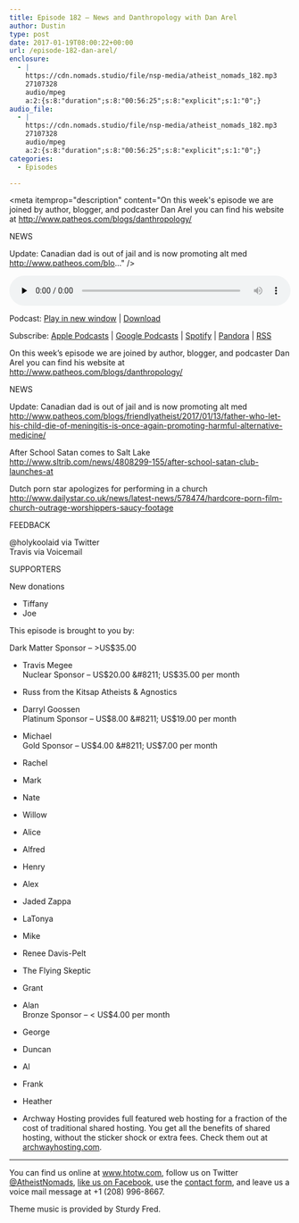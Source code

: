 ```yaml
---
title: ﻿Episode 182 – News and Danthropology with Dan Arel
author: Dustin
type: post
date: 2017-01-19T08:00:22+00:00
url: /﻿episode-182-dan-arel/
enclosure:
  - |
    https://cdn.nomads.studio/file/nsp-media/atheist_nomads_182.mp3
    27107328
    audio/mpeg
    a:2:{s:8:"duration";s:8:"00:56:25";s:8:"explicit";s:1:"0";}
audio_file:
  - |
    https://cdn.nomads.studio/file/nsp-media/atheist_nomads_182.mp3
    27107328
    audio/mpeg
    a:2:{s:8:"duration";s:8:"00:56:25";s:8:"explicit";s:1:"0";}
categories:
  - Episodes

---
```

<div itemscope itemtype="http://schema.org/AudioObject">
  <meta itemprop="name" content="﻿Episode 182 &#8211; News and Danthropology with Dan Arel" />
  
  <meta itemprop="uploadDate" content="2017-01-19T01:00:22-07:00" />
  
  <meta itemprop="encodingFormat" content="audio/mpeg" />
  
  <meta itemprop="duration" content="PT56M25S" />
  
  <meta itemprop="description" content="On this week's episode we are joined by author, blogger, and podcaster Dan Arel you can find his website at http://www.patheos.com/blogs/danthropology/

NEWS

Update: Canadian dad is out of jail and is now promoting alt med
http://www.patheos.com/blo..." />
  
  <meta itemprop="contentUrl" content="https://dts.podtrac.com/redirect.mp3/cdn.nomads.studio/file/nsp-media/atheist_nomads_182.mp3" />
  
  <meta itemprop="contentSize" content="25.9" />
  </p> 
  
  <div class="powerpress_player" id="powerpress_player_8444">
    <audio class="wp-audio-shortcode" id="audio-1450-188" preload="none" style="width: 100%;" controls="controls"><source type="audio/mpeg" src="https://dts.podtrac.com/redirect.mp3/cdn.nomads.studio/file/nsp-media/atheist_nomads_182.mp3?_=188" /><a href="https://dts.podtrac.com/redirect.mp3/cdn.nomads.studio/file/nsp-media/atheist_nomads_182.mp3">https://dts.podtrac.com/redirect.mp3/cdn.nomads.studio/file/nsp-media/atheist_nomads_182.mp3</a></audio>
  </div>
</div>

<p class="powerpress_links powerpress_links_mp3">
  Podcast: <a href="https://dts.podtrac.com/redirect.mp3/cdn.nomads.studio/file/nsp-media/atheist_nomads_182.mp3" class="powerpress_link_pinw" target="_blank" title="Play in new window" onclick="return powerpress_pinw('https://htotw.com/?powerpress_pinw=1450-podcast');" rel="nofollow">Play in new window</a> | <a href="https://dts.podtrac.com/redirect.mp3/cdn.nomads.studio/file/nsp-media/atheist_nomads_182.mp3" class="powerpress_link_d" title="Download" rel="nofollow" download="atheist_nomads_182.mp3">Download</a>
</p>

<p class="powerpress_links powerpress_subscribe_links">
  Subscribe: <a href="https://podcasts.apple.com/us/podcast/humanists-take-on-the-world/id530050098?mt=2&ls=1" class="powerpress_link_subscribe powerpress_link_subscribe_itunes" target="_blank" title="Subscribe on Apple Podcasts" rel="nofollow">Apple Podcasts</a> | <a href="https://www.google.com/podcasts?feed=aHR0cDovL2F0aGVpc3Rub21hZHMubGlic3luLmNvbS9yc3M%3D" class="powerpress_link_subscribe powerpress_link_subscribe_googleplay" target="_blank" title="Subscribe on Google Podcasts" rel="nofollow">Google Podcasts</a> | <a href="https://open.spotify.com/show/3LzK2xZGike6Tc1GEMtMbr?si=LieN9SNuTpq96smuaUsH8A" class="powerpress_link_subscribe powerpress_link_subscribe_spotify" target="_blank" title="Subscribe on Spotify" rel="nofollow">Spotify</a> | <a href="https://www.pandora.com/podcast/atheist-nomads/PC:10122?corr=62071012&part=ug" class="powerpress_link_subscribe powerpress_link_subscribe_pandora" target="_blank" title="Subscribe on Pandora" rel="nofollow">Pandora</a> | <a href="https://htotw.com/feed/podcast/" class="powerpress_link_subscribe powerpress_link_subscribe_rss" target="_blank" title="Subscribe via RSS" rel="nofollow">RSS</a>
</p>

On this week&#8217;s episode we are joined by author, blogger, and podcaster Dan Arel you can find his website at <a href="http://www.patheos.com/blogs/danthropology/" target="_blank" rel="noopener">http://www.patheos.com/blogs/danthropology/</a>

NEWS

Update: Canadian dad is out of jail and is now promoting alt med  
<a href="http://www.patheos.com/blogs/friendlyatheist/2017/01/13/father-who-let-his-child-die-of-meningitis-is-once-again-promoting-harmful-alternative-medicine/" target="_blank" rel="noopener">http://www.patheos.com/blogs/friendlyatheist/2017/01/13/father-who-let-his-child-die-of-meningitis-is-once-again-promoting-harmful-alternative-medicine/</a>

After School Satan comes to Salt Lake  
<a href="http://www.sltrib.com/news/4808299-155/after-school-satan-club-launches-at" target="_blank" rel="noopener">http://www.sltrib.com/news/4808299-155/after-school-satan-club-launches-at</a>

Dutch porn star apologizes for performing in a church  
<a href="http://www.dailystar.co.uk/news/latest-news/578474/hardcore-porn-film-church-outrage-worshippers-saucy-footage" target="_blank" rel="noopener">http://www.dailystar.co.uk/news/latest-news/578474/hardcore-porn-film-church-outrage-worshippers-saucy-footage</a>

FEEDBACK

@holykoolaid via Twitter  
Travis via Voicemail

SUPPORTERS

New donations  
* Tiffany  
* Joe

This episode is brought to you by:

Dark Matter Sponsor &#8211; >US$35.00  
* Travis Megee  
Nuclear Sponsor &#8211; US$20.00 &#8211; US$35.00 per month  
* Russ from the Kitsap Atheists & Agnostics  
* Darryl Goossen  
Platinum Sponsor &#8211; US$8.00 &#8211; US$19.00 per month  
* Michael  
Gold Sponsor &#8211; US$4.00 &#8211; US$7.00 per month  
* Rachel  
* Mark  
* Nate  
* Willow  
* Alice  
* Alfred  
* Henry  
* Alex  
* Jaded Zappa  
* LaTonya  
* Mike  
* Renee Davis-Pelt  
* The Flying Skeptic  
* Grant  
* Alan  
Bronze Sponsor &#8211; < US$4.00 per month  
* George  
* Duncan  
* Al  
* Frank  
* Heather

* Archway Hosting provides full featured web hosting for a fraction of the cost of traditional shared hosting. You get all the benefits of shared hosting, without the sticker shock or extra fees. Check them out at <a href="http://archwayhosting.com/" target="_blank" rel="noopener">archwayhosting.com</a>.

<hr width="500" />

You can find us online at <a href="https://www.htotw.com/" target="_blank" rel="noopener">www.htotw.com</a>, follow us on Twitter <a href="https://htotw.com/twitter" target="_blank" rel="noopener">@AtheistNomads</a>, <a href="https://htotw.com/facebook" target="_blank" rel="noopener">like us on Facebook</a>, use the [contact form](https://htotw.com/contact), and leave us a voice mail message at +1 (208) 996-8667.

Theme music is provided by Sturdy Fred.